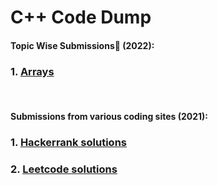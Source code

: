 # C++ Code Dump
#### Topic Wise Submissions🌟️ (2022):
### 1. [Arrays](https://github.com/Aishanipach/Cpp-Codes/tree/main/Arrays)
<br>

#### Submissions from various coding sites (2021):
### 1. [Hackerrank solutions](https://github.com/Aishanipach/Cpp-Codes/tree/main/Hackerrank)
### 2. [Leetcode solutions](https://github.com/Aishanipach/Cpp-Codes/tree/main/Leetcode)
